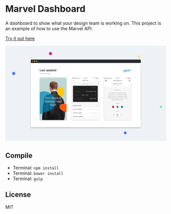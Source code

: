 # Marvel Dashboard
A dashboard to show what your design team is working on.
This project is an example of how to use the Marvel API.

[Try it out here](https://marvelapp.github.io/Dashboard/)

<img src="/assets/images/github-preview.jpg?raw=true" width="888">

Compile
----

- Terminal: `npm install`
- Terminal: `bower install`
- Terminal: `gulp`


License
----

MIT

